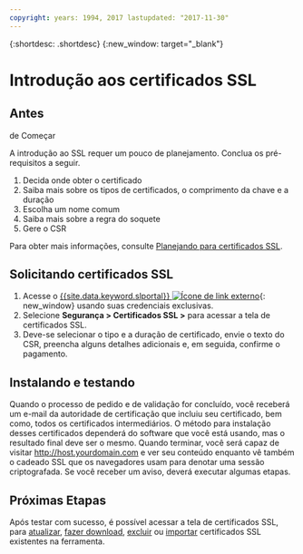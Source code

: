 ```yaml
---
copyright: years: 1994, 2017 lastupdated: "2017-11-30"
---
```


{:shortdesc: .shortdesc}
{:new_window: target="_blank"}

# Introdução aos certificados SSL  


## Antes
de Começar

A introdução ao SSL requer um pouco de planejamento. Conclua os pré-requisitos a seguir.

1. Decida onde obter o certificado
2. Saiba mais sobre os tipos de certificados, o comprimento da chave e a duração
3. Escolha um nome comum
4. Saiba mais sobre a regra do soquete
5. Gere o CSR

Para obter mais informações, consulte [Planejando para certificados SSL](planning-ahead-ssl.html).

## Solicitando certificados SSL

1. Acesse o [{{site.data.keyword.slportal}} ![Ícone de link externo](../../icons/launch-glyph.svg "Ícone de link externo")](https://control.softlayer.com/){: new_window} usando suas credenciais exclusivas.
2. Selecione **Segurança > Certificados SSL >** para acessar a tela de certificados SSL.
3. Deve-se selecionar o tipo e a duração de certificado, envie o texto do CSR, preencha alguns detalhes adicionais e, em seguida, confirme o pagamento.

## Instalando e testando
Quando o processo de pedido e de validação for concluído, você receberá um e-mail da autoridade de certificação que incluiu seu certificado, bem como, todos os certificados intermediários.  O método para instalação desses certificados dependerá do software que você está usando, mas o resultado final deve ser o mesmo.  Quando terminar, você será capaz de visitar <http://host.yourdomain.com> e ver seu conteúdo enquanto vê também o cadeado SSL que os navegadores usam para denotar uma sessão criptografada.  Se você receber um aviso, deverá executar algumas etapas.

## Próximas Etapas

Após testar com sucesso, é possível acessar a tela de certificados SSL, para [atualizar](view-and-update-ssl-certificate.html), [fazer download](download-ssl-certificate-details.html), [excluir](delete-ssl-certificate.html) ou [importar](import-ssl-certificate.html) certificados SSL existentes na ferramenta.
